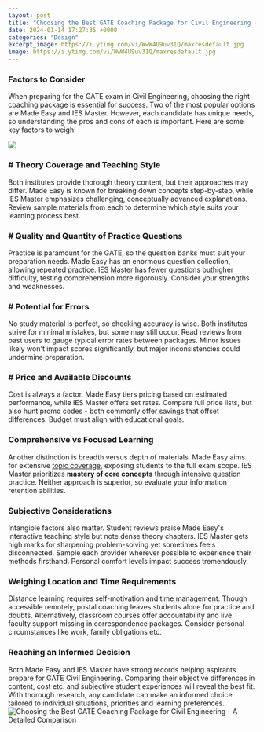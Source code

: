 ```yaml
---
layout: post
title: "Choosing the Best GATE Coaching Package for Civil Engineering - A Detailed Comparison"
date: 2024-01-14 17:27:35 +0000
categories: "Design"
excerpt_image: https://i.ytimg.com/vi/WwW4U9uv3IQ/maxresdefault.jpg
image: https://i.ytimg.com/vi/WwW4U9uv3IQ/maxresdefault.jpg
---
```


### Factors to Consider
When preparing for the GATE exam in Civil Engineering, choosing the right coaching package is essential for success. Two of the most popular options are Made Easy and IES Master. However, each candidate has unique needs, so understanding the pros and cons of each is important. Here are some key factors to weigh:

![](https://i0.wp.com/thecatalystgroup.info/blog/wp-content/uploads/2018/05/Civil-Engineering-CoachingMechanical-Engineering-Coaching-best-IES-SSC-JE-coaching-best-gate-coaching.jpg.jpg)
### # Theory Coverage and Teaching Style  
Both institutes provide thorough theory content, but their approaches may differ. Made Easy is known for breaking down concepts step-by-step, while IES Master emphasizes challenging, conceptually advanced explanations. Review sample materials from each to determine which style suits your learning process best.
### # Quality and Quantity of Practice Questions
Practice is paramount for the GATE, so the question banks must suit your preparation needs. Made Easy has an enormous question collection, allowing repeated practice. IES Master has fewer questions buthigher difficulty, testing comprehension more rigorously. Consider your strengths and weaknesses.
### # Potential for Errors  
No study material is perfect, so checking accuracy is wise. Both institutes strive for minimal mistakes, but some may still occur. Read reviews from past users to gauge typical error rates between packages. Minor issues likely won't impact scores significantly, but major inconsistencies could undermine preparation.
### # Price and Available Discounts
Cost is always a factor. Made Easy tiers pricing based on estimated performance, while IES Master offers set rates. Compare full price lists, but also hunt promo codes - both commonly offer savings that offset differences. Budget must align with educational goals.
### Comprehensive vs Focused Learning
Another distinction is breadth versus depth of materials. Made Easy aims for extensive [topic coverage](https://store.fi.io.vn/collection/corgi), exposing students to the full exam scope. IES Master prioritizes **mastery of core concepts** through intensive question practice. Neither approach is superior, so evaluate your information retention abilities.
### Subjective Considerations
Intangible factors also matter. Student reviews praise Made Easy's interactive teaching style but note dense theory chapters. IES Master gets high marks for sharpening problem-solving yet sometimes feels disconnected. Sample each provider wherever possible to experience their methods firsthand. Personal comfort levels impact success tremendously. 
### Weighing Location and Time Requirements  
Distance learning requires self-motivation and time management. Though accessible remotely, postal coaching leaves students alone for practice and doubts. Alternatively, classroom courses offer accountability and live faculty support missing in correspondence packages. Consider personal circumstances like work, family obligations etc.
### Reaching an Informed Decision  
Both Made Easy and IES Master have strong records helping aspirants prepare for GATE Civil Engineering. Comparing their objective differences in content, cost etc. and subjective student experiences will reveal the best fit. With thorough research, any candidate can make an informed choice tailored to individual situations, priorities and learning preferences.
![Choosing the Best GATE Coaching Package for Civil Engineering - A Detailed Comparison](https://i.ytimg.com/vi/WwW4U9uv3IQ/maxresdefault.jpg)